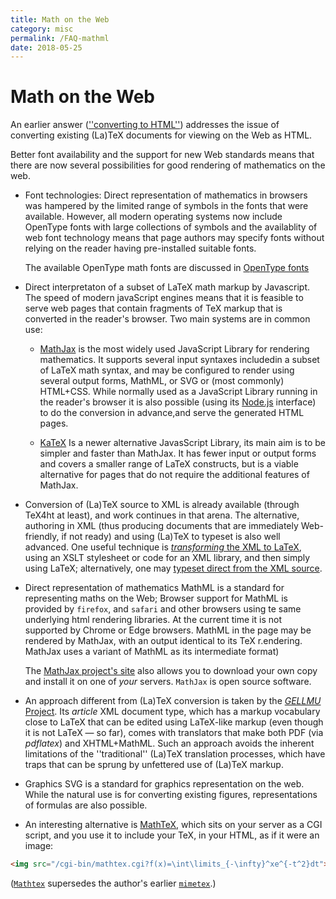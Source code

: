 ```yaml
---
title: Math on the Web
category: misc
permalink: /FAQ-mathml
date: 2018-05-25
---
```


# Math on the Web

An earlier answer 
([''converting to HTML''](FAQ-LaTeX2HTML))
addresses the issue of converting existing (La)TeX documents for
viewing on the Web as HTML.

Better font availability  and the
support for new Web standards means that there are now several
possibilities for good rendering of mathematics on the web. 

- Font technologies: Direct representation of mathematics in
  browsers was hampered by the limited range of symbols
  in the fonts that were available. However, all modern operating
  systems now include OpenType fonts with large collections of symbols
  and the availablity of web font technology means that page authors
  may specify fonts without relying on the reader having pre-installed
  suitable fonts.


  The available OpenType math fonts are discussed in [OpenType fonts](FAQ-otf-maths)

- Direct interpretaton of a subset of LaTeX math markup by Javascript.
  The speed of modern javaScript engines means that it is feasible to
  serve web pages that contain fragments of TeX markup that is converted
  in the reader's browser. Two main systems are in common use:

  - [MathJax](https://www.mathjax.org/) is the most widely used
  JavaScript Library for rendering mathematics.  It supports several
  input syntaxes includedin a subset of LaTeX math syntax, and may be
  configured to render using several output forms, MathML, or SVG or
  (most commonly) HTML+CSS. While normally used as a JavaScript
  Library running in the reader's browser it is also possible (using
  its [Node.js](https://nodejs.org/) interface) to do the conversion
  in advance,and serve the generated HTML pages.

   - [KaTeX](https://khan.github.io/KaTeX/) Is a newer alternative
   JavasScript Library, its main aim is to be simpler and faster than
   MathJax. It has fewer input or output forms and covers a smaller
   range of LaTeX constructs, but is a viable alternative for pages
   that do not require the additional features of MathJax.


- Conversion of (La)TeX source to XML is already available (through
  TeX4ht at least), and work continues in that arena.  The
  alternative, authoring in XML (thus producing documents that are
  immediately Web-friendly, if not ready) and using (La)TeX to typeset
  is also well advanced.  One useful technique is [_transforming_ the
  XML to LaTeX](FAQ-SGML2TeX), using an XSLT stylesheet or code for
  an XML library, and then simply using LaTeX; alternatively, one may
  [typeset direct from the XML source](FAQ-readML).

- Direct
  representation of mathematics MathML is a standard for representing
  maths on the Web; Browser support for MathML is provided by
  `firefox`, and `safari` and other browsers using te same underlying
  html rendering libraries.  At the current time it is not supported
  by Chrome or Edge browsers.  MathML in the page may be rendered by
  MathJax, with an output identical to its TeX r.endering. MathJax
  uses a variant of MathML as its intermediate format)

  The [MathJax project's site](https://www.mathjax.org/) also
  allows you to download your own copy and install it on one of _your_
  servers.  `MathJax` is open source software.

 - An approach different from (La)TeX conversion is taken by
  the [_GELLMU_ Project](https://www.albany.edu/~hammond/gellmu/).
  Its _article_ XML document type, which has a markup vocabulary
  close to LaTeX that can be edited using LaTeX-like markup
  (even though it is not LaTeX&nbsp;&mdash; so far), comes with translators
  that make both PDF (via _pdflatex_) and
  XHTML+MathML.  Such an approach avoids the inherent
  limitations of the ''traditional'' (La)TeX translation processes,
  which have traps that can be sprung by unfettered use of (La)TeX
  markup.
- Graphics 
  SVG is a standard for graphics representation on the web.
  While the natural use is for converting existing figures,
  representations of formulas are also possible.

- An interesting alternative is
  [MathTeX](http://www.forkosh.com/mathtex.html), which sits
  on your server as a CGI script, and you use it to include
  your TeX, in your HTML, as if it were an image:
```html
<img src="/cgi-bin/mathtex.cgi?f(x)=\int\limits_{-\infty}^xe^{-t^2}dt">
```
([`Mathtex`](https://ctan.org/pkg/Mathtex) supersedes the author's earlier [`mimetex`](https://ctan.org/pkg/mimetex).)

